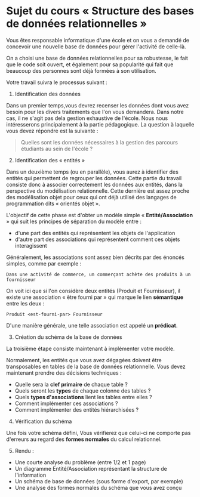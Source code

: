 # Sujet du cours « Structure des bases de données relationnelles »

Vous êtes responsable informatique d'une école et on vous a demandé de concevoir une nouvelle base de données pour gérer l'activité de celle-là.

On a choisi une base de données relationnelles  pour sa robustesse, le fait que le code soit ouvert, et également pour sa popularité qui fait que beaucoup des personnes sont déjà formées à son utilisation.

Votre travail suivra le processus suivant :

1. Identification des données

Dans un premier temps,vous devrez recenser les données dont vous avez besoin pour les divers traitements que l'on vous demandera. Dans notre cas, il ne s'agit pas dela gestion exhaustive de l'école. Nous nous intéresserons principalement à la partie pédagogique. La question à laquelle vous devez répondre est la suivante : 
> Quelles sont les données nécessaires à la gestion des parcours étudiants au sein de l'école ?

2. Identification des « entités »

Dans un deuxième temps (ou en parallèle), vous aurez à identifier des entités qui permettent de regrouper les données. Cette partie du travail consiste donc à associer correctement les données aux entités, dans la perspective du modélisation relationnelle. Cette dernière est assez proche des modélisation objet pour ceux qui ont déjà utilisé des langages de programmation dits « orientés objet ».

L'objectif de cette phase est d'obter un modèle simple « **Entité/Association** » qui suit les principes de séparation du modèle entre :
- d'une part des entités qui représentent les objets de l'application
- d'autre part des associations qui représentent comment ces objets interagissent

Généralement, les associations sont assez bien décrits par des énoncés simples, comme par exemple :
```
Dans une activité de commerce, un commerçant achète des produits à un fournisseur
```
On voit ici que si l'on considère deux entités (Produit et Fournisseur), il existe une association « être fourni par » qui marque le lien **sémantique** entre les deux :
```
Produit <est-fourni-par> Fournisseur
```
D'une manière générale, une telle association est appelé un **prédicat**. 

3. Création du schéma de la base de données

La troisième étape consiste maintenant à implémenter votre modèle.

Normalement, les entités que vous avez dégagées doivent être transposables en tables de la base de données relationnelle. Vous devez maintenant prendre des décisions techniques :

- Quelle sera la **clef primaire** de chaque table ?
- Quels seront les **types** de chaque colonne des tables ?
- Quels **types d'associations** lient les tables entre elles ?
- Comment implémenter ces associations ?
- Comment implémenter des entités hiérarchisées ?

4. Vérification du schéma

Une fois votre schéma défini, Vous vérifierez que celui-ci ne comporte pas d'erreurs au regard des **formes normales** du calcul relationnel.


5. Rendu :
- Une courte analyse du problème (entre 1/2 et 1 page)
- Un diagramme Entité/Association représentant la structure de l'information
- Un schéma de base de données (sous forme d'export, par exemple)
- Une analyse des formes normales du schéma que vous avez conçu 
